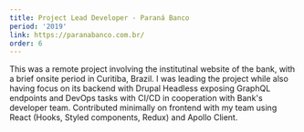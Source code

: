 ```yaml
---
title: Project Lead Developer - Paraná Banco
period: '2019'
link: https://paranabanco.com.br/
order: 6
---
```


This was a remote project involving the institutinal website of the bank, with a brief onsite period in Curitiba, Brazil. I was leading the project while also having focus on its backend with Drupal Headless exposing GraphQL endpoints and DevOps tasks with CI/CD in cooperation with Bank's developer team. Contributed minimally on frontend with my team using React (Hooks, Styled components, Redux) and Apollo Client.
